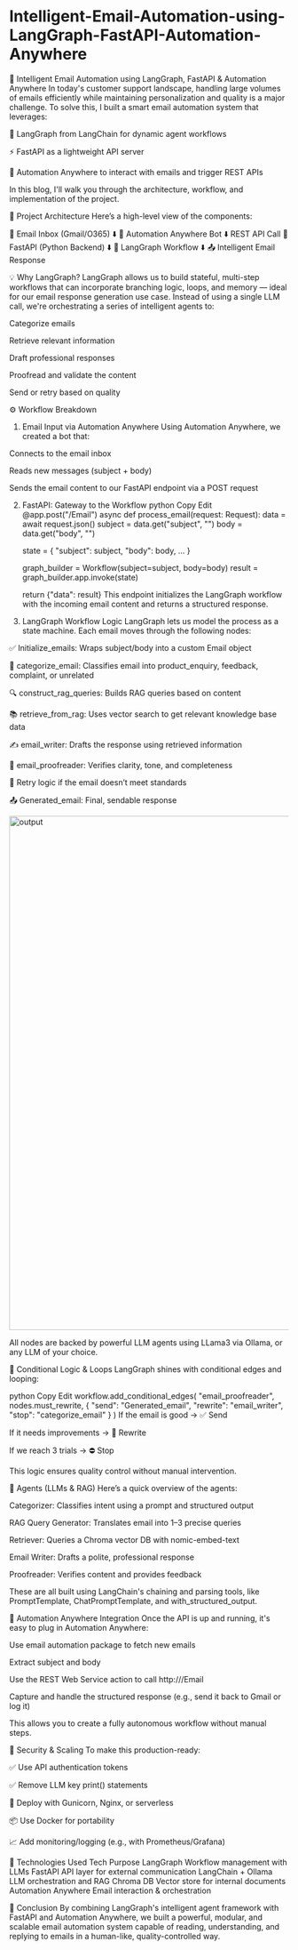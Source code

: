 # Intelligent-Email-Automation-using-LangGraph-FastAPI-Automation-Anywhere

📩 Intelligent Email Automation using LangGraph, FastAPI & Automation Anywhere
In today's customer support landscape, handling large volumes of emails efficiently while maintaining personalization and quality is a major challenge. To solve this, I built a smart email automation system that leverages:

🧠 LangGraph from LangChain for dynamic agent workflows

⚡ FastAPI as a lightweight API server

🤖 Automation Anywhere to interact with emails and trigger REST APIs

In this blog, I'll walk you through the architecture, workflow, and implementation of the project.

🧱 Project Architecture
Here’s a high-level view of the components:

📧 Email Inbox (Gmail/O365)
        ⬇️
🤖 Automation Anywhere Bot
        ⬇️ REST API Call
🚀 FastAPI (Python Backend)
        ⬇️
🧠 LangGraph Workflow
        ⬇️
📤 Intelligent Email Response



💡 Why LangGraph?
LangGraph allows us to build stateful, multi-step workflows that can incorporate branching logic, loops, and memory — ideal for our email response generation use case. Instead of using a single LLM call, we're orchestrating a series of intelligent agents to:

Categorize emails

Retrieve relevant information

Draft professional responses

Proofread and validate the content

Send or retry based on quality

⚙️ Workflow Breakdown
1. Email Input via Automation Anywhere
Using Automation Anywhere, we created a bot that:

Connects to the email inbox

Reads new messages (subject + body)

Sends the email content to our FastAPI endpoint via a POST request

2. FastAPI: Gateway to the Workflow
python
Copy
Edit
@app.post("/Email")
async def process_email(request: Request):
    data = await request.json()
    subject = data.get("subject", "")
    body = data.get("body", "")

    state = {
        "subject": subject,
        "body": body,
        ...
    }

    graph_builder = Workflow(subject=subject, body=body)
    result = graph_builder.app.invoke(state)

    return {"data": result}
This endpoint initializes the LangGraph workflow with the incoming email content and returns a structured response.

3. LangGraph Workflow Logic
LangGraph lets us model the process as a state machine. Each email moves through the following nodes:

✅ Initialize_emails: Wraps subject/body into a custom Email object

🧠 categorize_email: Classifies email into product_enquiry, feedback, complaint, or unrelated

🔍 construct_rag_queries: Builds RAG queries based on content

📚 retrieve_from_rag: Uses vector search to get relevant knowledge base data

✍️ email_writer: Drafts the response using retrieved information

👀 email_proofreader: Verifies clarity, tone, and completeness

🔁 Retry logic if the email doesn’t meet standards

📤 Generated_email: Final, sendable response


<img width="674" height="925" alt="output" src="https://github.com/user-attachments/assets/4367b53d-5c46-4361-a343-5762e6a857ed" />

All nodes are backed by powerful LLM agents using LLama3 via Ollama, or any LLM of your choice.

🔄 Conditional Logic & Loops
LangGraph shines with conditional edges and looping:

python
Copy
Edit
workflow.add_conditional_edges(
    "email_proofreader",
    nodes.must_rewrite,
    {
        "send": "Generated_email",
        "rewrite": "email_writer",
        "stop": "categorize_email"
    }
)
If the email is good → ✅ Send

If it needs improvements → 🔄 Rewrite

If we reach 3 trials → ⛔ Stop

This logic ensures quality control without manual intervention.

🧠 Agents (LLMs & RAG)
Here’s a quick overview of the agents:

Categorizer: Classifies intent using a prompt and structured output

RAG Query Generator: Translates email into 1–3 precise queries

Retriever: Queries a Chroma vector DB with nomic-embed-text

Email Writer: Drafts a polite, professional response

Proofreader: Verifies content and provides feedback

These are all built using LangChain's chaining and parsing tools, like PromptTemplate, ChatPromptTemplate, and with_structured_output.

🤖 Automation Anywhere Integration
Once the API is up and running, it's easy to plug in Automation Anywhere:

Use email automation package to fetch new emails

Extract subject and body

Use the REST Web Service action to call http://<your-server>/Email

Capture and handle the structured response (e.g., send it back to Gmail or log it)

This allows you to create a fully autonomous workflow without manual steps.

🔐 Security & Scaling
To make this production-ready:

✅ Use API authentication tokens

✅ Remove LLM key print() statements

🚀 Deploy with Gunicorn, Nginx, or serverless

📦 Use Docker for portability

📈 Add monitoring/logging (e.g., with Prometheus/Grafana)

🧩 Technologies Used
Tech	Purpose
LangGraph	Workflow management with LLMs
FastAPI	API layer for external communication
LangChain + Ollama	LLM orchestration and RAG
Chroma DB	Vector store for internal documents
Automation Anywhere	Email interaction & orchestration

🚀 Conclusion
By combining LangGraph's intelligent agent framework with FastAPI and Automation Anywhere, we built a powerful, modular, and scalable email automation system capable of reading, understanding, and replying to emails in a human-like, quality-controlled way.
